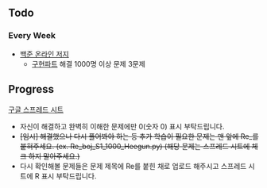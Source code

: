 
## Todo
### Every Week

- [백준 온라인 저지](https://www.acmicpc.net)
	- [구현파트](https://solved.ac/problems/tags/implementation?sort=level&direction=asc&page=1) 해결 1000명 이상 문제 3문제


## Progress
[구글 스프레드 시트](https://docs.google.com/spreadsheets/d/1npCWYRjBLHIW-9Cd-zttJxZ99d8HBnggwV5pgCVOB0E/edit#gid=0)
- 자신이 해결하고 완벽히 이해한 문제에만 0(숫자 0) 표시 부탁드립니다.
- ~~[임시] 해결했으나 다시 풀어봐야 하는 등 추가 학습이 필요한 문제는 맨 앞에 Re_를 붙혀주세요. (ex. Re_boj_S1_1000_Heegun.py) (해당 문제는 스프레드 시트에 체크 하지 말아주세요.)~~
- 다시 확인해볼 문제들은 문제 제목에 Re를 붙힌 채로 업로드 해주시고 스프레드 시트에 R 표시 부탁드립니다.






